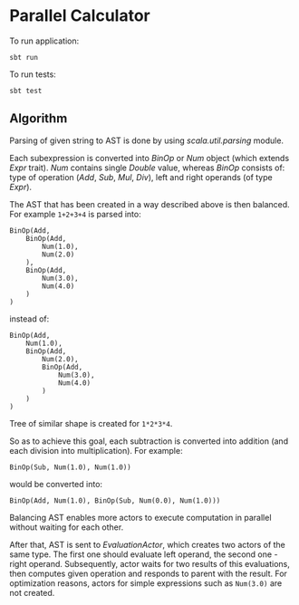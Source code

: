 # Parallel Calculator

To run application:

```
sbt run
```

To run tests:

```
sbt test
```

## Algorithm

Parsing of given string to AST is done by using _scala.util.parsing_ module.

Each subexpression is converted into _BinOp_ or _Num_ object (which extends _Expr_ trait).
_Num_ contains single _Double_ value, whereas _BinOp_ consists of: type of operation (_Add_, _Sub_, _Mul_, _Div_),
left and right operands (of type _Expr_).

The AST that has been created in a way described above is then balanced. 
For example `1+2+3+4` is parsed into:
```
BinOp(Add,
    BinOp(Add,
        Num(1.0), 
        Num(2.0)
    ),
    BinOp(Add,
        Num(3.0), 
        Num(4.0)
    )
)
```
instead of:
```
BinOp(Add,
    Num(1.0),
    BinOp(Add,
        Num(2.0),
        BinOp(Add, 
            Num(3.0), 
            Num(4.0)
        )
    )
)
```

Tree of similar shape is created for `1*2*3*4`.

So as to achieve this goal, each subtraction is converted into addition (and each division into multiplication). 
For example:
```
BinOp(Sub, Num(1.0), Num(1.0))
```
would be converted into:
```
BinOp(Add, Num(1.0), BinOp(Sub, Num(0.0), Num(1.0)))
```

Balancing AST enables more actors to execute computation in parallel without waiting for each other.

After that, AST is sent to _EvaluationActor_, which creates two actors of the same type.
The first one should evaluate left operand, the second one - right operand. Subsequently, actor waits for 
two results of this evaluations, then computes given operation and responds to parent with the result.
For optimization reasons, actors for simple expressions such as `Num(3.0)` are not created.

